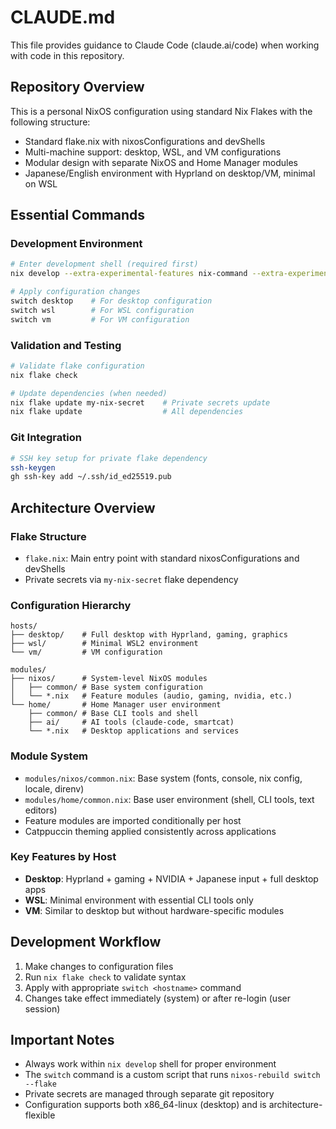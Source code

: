 # CLAUDE.md

This file provides guidance to Claude Code (claude.ai/code) when working with code in this repository.

## Repository Overview

This is a personal NixOS configuration using standard Nix Flakes with the following structure:
- Standard flake.nix with nixosConfigurations and devShells
- Multi-machine support: desktop, WSL, and VM configurations
- Modular design with separate NixOS and Home Manager modules
- Japanese/English environment with Hyprland on desktop/VM, minimal on WSL

## Essential Commands

### Development Environment
```bash
# Enter development shell (required first)
nix develop --extra-experimental-features nix-command --extra-experimental-features flakes

# Apply configuration changes
switch desktop    # For desktop configuration
switch wsl        # For WSL configuration  
switch vm         # For VM configuration
```

### Validation and Testing
```bash
# Validate flake configuration
nix flake check

# Update dependencies (when needed)
nix flake update my-nix-secret    # Private secrets update
nix flake update                  # All dependencies
```

### Git Integration
```bash
# SSH key setup for private flake dependency
ssh-keygen
gh ssh-key add ~/.ssh/id_ed25519.pub
```

## Architecture Overview

### Flake Structure
- `flake.nix`: Main entry point with standard nixosConfigurations and devShells
- Private secrets via `my-nix-secret` flake dependency

### Configuration Hierarchy
```
hosts/
├── desktop/    # Full desktop with Hyprland, gaming, graphics
├── wsl/        # Minimal WSL2 environment  
└── vm/         # VM configuration

modules/
├── nixos/      # System-level NixOS modules
│   ├── common/ # Base system configuration
│   └── *.nix   # Feature modules (audio, gaming, nvidia, etc.)
└── home/       # Home Manager user environment
    ├── common/ # Base CLI tools and shell
    ├── ai/     # AI tools (claude-code, smartcat)
    └── *.nix   # Desktop applications and services
```

### Module System
- `modules/nixos/common.nix`: Base system (fonts, console, nix config, locale, direnv)
- `modules/home/common.nix`: Base user environment (shell, CLI tools, text editors)
- Feature modules are imported conditionally per host
- Catppuccin theming applied consistently across applications

### Key Features by Host
- **Desktop**: Hyprland + gaming + NVIDIA + Japanese input + full desktop apps
- **WSL**: Minimal environment with essential CLI tools only
- **VM**: Similar to desktop but without hardware-specific modules

## Development Workflow

1. Make changes to configuration files
2. Run `nix flake check` to validate syntax
3. Apply with appropriate `switch <hostname>` command
4. Changes take effect immediately (system) or after re-login (user session)

## Important Notes

- Always work within `nix develop` shell for proper environment
- The `switch` command is a custom script that runs `nixos-rebuild switch --flake`
- Private secrets are managed through separate git repository
- Configuration supports both x86_64-linux (desktop) and is architecture-flexible